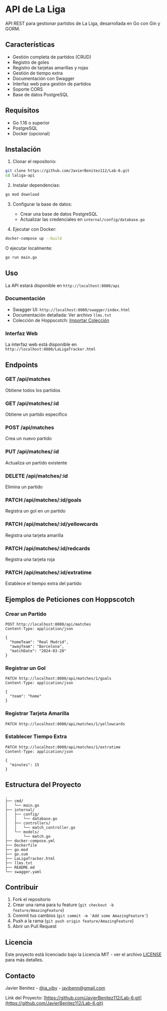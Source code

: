 # API de La Liga

API REST para gestionar partidos de La Liga, desarrollada en Go con Gin y GORM.

## Características

- Gestión completa de partidos (CRUD)
- Registro de goles
- Registro de tarjetas amarillas y rojas
- Gestión de tiempo extra
- Documentación con Swagger
- Interfaz web para gestión de partidos
- Soporte CORS
- Base de datos PostgreSQL

## Requisitos

- Go 1.16 o superior
- PostgreSQL
- Docker (opcional)

## Instalación

1. Clonar el repositorio:
```bash
git clone https://github.com/JavierBenitez112/Lab-6.git
cd laliga-api
```

2. Instalar dependencias:
```bash
go mod download
```

3. Configurar la base de datos:
   - Crear una base de datos PostgreSQL
   - Actualizar las credenciales en `internal/config/database.go`

4. Ejecutar con Docker:
```bash
docker-compose up --build
```

O ejecutar localmente:
```bash
go run main.go
```

## Uso

La API estará disponible en `http://localhost:8080/api`

### Documentación

- Swagger UI: `http://localhost:8080/swagger/index.html`
- Documentación detallada: Ver archivo `llms.txt`
- Colección de Hoppscotch: [Importar Colección](https://hoppscotch.io/es?method=GET&url=http%3A%2F%2Flocalhost%3A8080%2Fapi%2Fmatches&headers=%5B%7B%22key%22%3A%22Content-Type%22%2C%22value%22%3A%22application%2Fjson%22%7D%5D&body=%7B%22homeTeam%22%3A%22Real%20Madrid%22%2C%22awayTeam%22%3A%22Barcelona%22%2C%22matchDate%22%3A%222024-03-20%22%7D)

### Interfaz Web

La interfaz web está disponible en `http://localhost:8080/LaLigaTracker.html`

## Endpoints

### GET /api/matches
Obtiene todos los partidos

### GET /api/matches/:id
Obtiene un partido específico

### POST /api/matches
Crea un nuevo partido

### PUT /api/matches/:id
Actualiza un partido existente

### DELETE /api/matches/:id
Elimina un partido

### PATCH /api/matches/:id/goals
Registra un gol en un partido

### PATCH /api/matches/:id/yellowcards
Registra una tarjeta amarilla

### PATCH /api/matches/:id/redcards
Registra una tarjeta roja

### PATCH /api/matches/:id/extratime
Establece el tiempo extra del partido

## Ejemplos de Peticiones con Hoppscotch

### Crear un Partido
```http
POST http://localhost:8080/api/matches
Content-Type: application/json

{
  "homeTeam": "Real Madrid",
  "awayTeam": "Barcelona",
  "matchDate": "2024-03-20"
}
```

### Registrar un Gol
```http
PATCH http://localhost:8080/api/matches/1/goals
Content-Type: application/json

{
  "team": "home"
}
```

### Registrar Tarjeta Amarilla
```http
PATCH http://localhost:8080/api/matches/1/yellowcards
```

### Establecer Tiempo Extra
```http
PATCH http://localhost:8080/api/matches/1/extratime
Content-Type: application/json

{
  "minutes": 15
}
```

## Estructura del Proyecto

```
.
├── cmd/
│   └── main.go
├── internal/
│   ├── config/
│   │   └── database.go
│   ├── controllers/
│   │   └── match_controller.go
│   └── models/
│       └── match.go
├── docker-compose.yml
├── Dockerfile
├── go.mod
├── go.sum
├── LaLigaTracker.html
├── llms.txt
├── README.md
└── swagger.yaml
```

## Contribuir

1. Fork el repositorio
2. Crear una rama para tu feature (`git checkout -b feature/AmazingFeature`)
3. Commit tus cambios (`git commit -m 'Add some AmazingFeature'`)
4. Push a la rama (`git push origin feature/AmazingFeature`)
5. Abrir un Pull Request

## Licencia

Este proyecto está licenciado bajo la Licencia MIT - ver el archivo [LICENSE](LICENSE) para más detalles.

## Contacto

Javier Benitez - [@ja_viby](https://www.instagram.com/ja_viby/) - javibenn@gmail.com

Link del Proyecto: [https://github.com/JavierBenitez112/Lab-6.git](https://github.com/JavierBenitez112/Lab-6.git) 